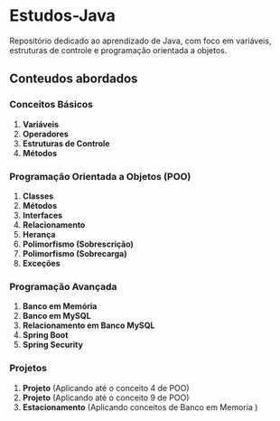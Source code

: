 # Estudos-Java
Repositório dedicado ao aprendizado de Java, com foco em variáveis, estruturas de controle e programação orientada a objetos.

## Conteudos abordados

### Conceitos Básicos
1. **Variáveis**
2. **Operadores**
3. **Estruturas de Controle**
4. **Métodos**

### Programação Orientada a Objetos (POO)
1. **Classes**
2. **Métodos**
3. **Interfaces**
4. **Relacionamento**
5. **Herança**
6. **Polimorfismo (Sobrescrição)**
7. **Polimorfismo (Sobrecarga)**
8. **Exceções**

### Programação Avançada
1. **Banco em Memória**
2. **Banco em MySQL**
3. **Relacionamento em Banco MySQL**
4. **Spring Boot**
5. **Spring Security**



### Projetos
1. **Projeto** (Aplicando até o conceito 4 de POO)
2. **Projeto** (Aplicando até o conceito 9 de POO)
3. **Estacionamento** (Aplicando conceitos de Banco em Memoria )

